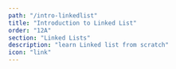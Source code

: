 ```yaml
---
path: "/intro-linkedlist"
title: "Introduction to Linked List"
order: "12A"
section: "Linked Lists"
description: "learn Linked list from scratch"
icon: "link"
---
```

